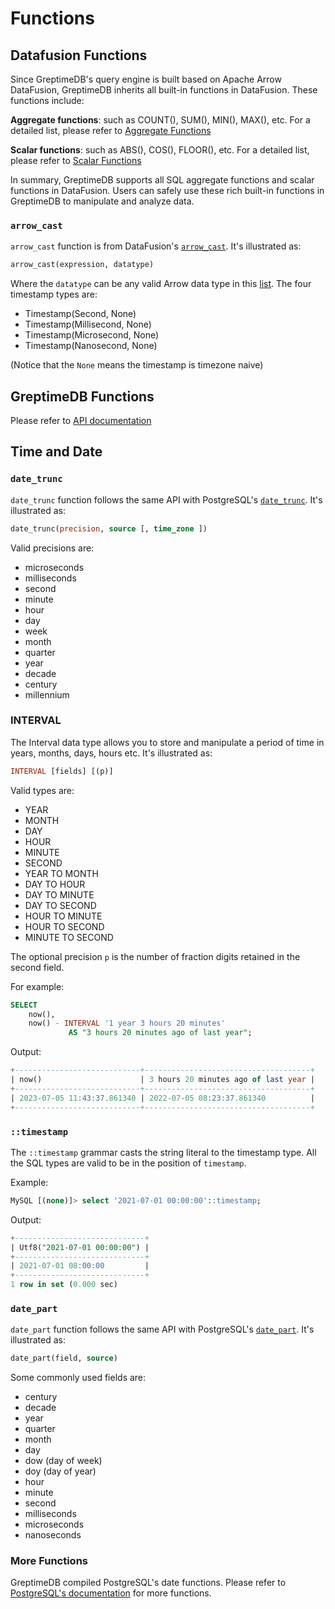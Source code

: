 # Functions

<!--
The outling of this document is a little strange, as the content is classified by company functions and feature functions. We plan to tidy up the content in the future when out functions are more stable.
-->

## Datafusion Functions
Since GreptimeDB's query engine is built based on Apache Arrow DataFusion, GreptimeDB inherits all built-in
functions in DataFusion. These functions include:

**Aggregate functions**: such as COUNT(), SUM(), MIN(), MAX(), etc. For a detailed list, please refer to [Aggregate Functions](https://arrow.apache.org/datafusion/user-guide/sql/aggregate_functions.html)

**Scalar functions**: such as ABS(), COS(), FLOOR(), etc. For a detailed list, please refer to [Scalar Functions](https://arrow.apache.org/datafusion/user-guide/sql/scalar_functions.html)

In summary, GreptimeDB supports all SQL aggregate functions and scalar functions in DataFusion. Users can safely
use these rich built-in functions in GreptimeDB to manipulate and analyze data.

### `arrow_cast`

`arrow_cast` function is from DataFusion's [`arrow_cast`](https://arrow.apache.org/datafusion/user-guide/sql/scalar_functions.html#arrow-cast). It's illustrated as:

```sql
arrow_cast(expression, datatype)
```

Where the `datatype` can be any valid Arrow data type in this [list](https://arrow.apache.org/datafusion/user-guide/sql/data_types.html). The four timestamp types are:
- Timestamp(Second, None)
- Timestamp(Millisecond, None)
- Timestamp(Microsecond, None)
- Timestamp(Nanosecond, None)

(Notice that the `None` means the timestamp is timezone naive)

## GreptimeDB Functions

Please refer to [API documentation](https://greptimedb.rs/script/python/rspython/builtins/greptime_builtin/index.html#functions)

## Time and Date

### `date_trunc`

`date_trunc` function follows the same API with PostgreSQL's [`date_trunc`](https://www.postgresql.org/docs/current/functions-datetime.html#FUNCTIONS-DATETIME-TRUNC). It's illustrated as:

```sql
date_trunc(precision, source [, time_zone ])
```

Valid precisions are:
- microseconds
- milliseconds
- second
- minute
- hour
- day
- week
- month
- quarter
- year
- decade
- century
- millennium

### INTERVAL

The Interval data type allows you to store and manipulate a period of time in years, months, days, hours etc. It's illustrated as:

```sql
INTERVAL [fields] [(p)]
```

Valid types are:
- YEAR
- MONTH
- DAY
- HOUR
- MINUTE
- SECOND
- YEAR TO MONTH
- DAY TO HOUR
- DAY TO MINUTE
- DAY TO SECOND
- HOUR TO MINUTE
- HOUR TO SECOND
- MINUTE TO SECOND

The optional precision `p` is the number of fraction digits retained in the second field.

For example:

```sql
SELECT
	now(),
	now() - INTERVAL '1 year 3 hours 20 minutes'
             AS "3 hours 20 minutes ago of last year";
```

Output:
```sql
+----------------------------+-------------------------------------+
| now()                      | 3 hours 20 minutes ago of last year |
+----------------------------+-------------------------------------+
| 2023-07-05 11:43:37.861340 | 2022-07-05 08:23:37.861340          |
+----------------------------+-------------------------------------+
```

### `::timestamp`

The `::timestamp` grammar casts the string literal to the timestamp type. All the SQL types are valid to be in the position of `timestamp`.

Example:

```sql
MySQL [(none)]> select '2021-07-01 00:00:00'::timestamp;
```

Output:

```sql
+-----------------------------+
| Utf8("2021-07-01 00:00:00") |
+-----------------------------+
| 2021-07-01 08:00:00         |
+-----------------------------+
1 row in set (0.000 sec)
```

### `date_part`

`date_part` function follows the same API with PostgreSQL's [`date_part`](https://www.postgresql.org/docs/current/functions-datetime.html#FUNCTIONS-DATETIME-EXTRACT). It's illustrated as:

```sql
date_part(field, source)
```

Some commonly used fields are:
- century
- decade
- year
- quarter
- month
- day
- dow (day of week)
- doy (day of year)
- hour
- minute
- second
- milliseconds
- microseconds
- nanoseconds

### More Functions

GreptimeDB compiled PostgreSQL's date functions. Please refer to [PostgreSQL's documentation](https://www.postgresql.org/docs/current/functions-datetime.html) for more functions.

